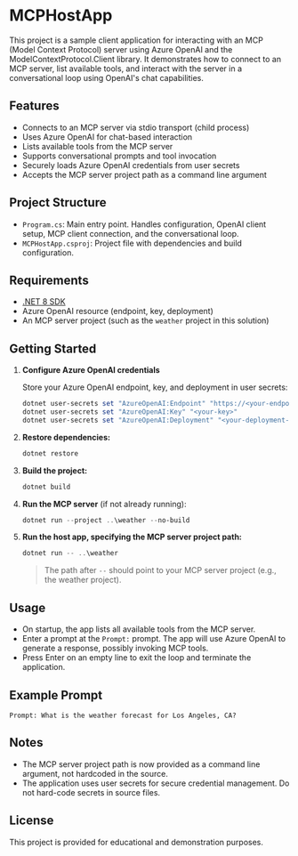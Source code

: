 # MCPHostApp

This project is a sample client application for interacting with an MCP (Model Context Protocol) server using Azure OpenAI and the ModelContextProtocol.Client library. It demonstrates how to connect to an MCP server, list available tools, and interact with the server in a conversational loop using OpenAI's chat capabilities.

## Features

- Connects to an MCP server via stdio transport (child process)
- Uses Azure OpenAI for chat-based interaction
- Lists available tools from the MCP server
- Supports conversational prompts and tool invocation
- Securely loads Azure OpenAI credentials from user secrets
- Accepts the MCP server project path as a command line argument

## Project Structure

- `Program.cs`: Main entry point. Handles configuration, OpenAI client setup, MCP client connection, and the conversational loop.
- `MCPHostApp.csproj`: Project file with dependencies and build configuration.

## Requirements

- [.NET 8 SDK](https://dotnet.microsoft.com/en-us/download/dotnet/8.0)
- Azure OpenAI resource (endpoint, key, deployment)
- An MCP server project (such as the `weather` project in this solution)

## Getting Started

1. **Configure Azure OpenAI credentials**
   
   Store your Azure OpenAI endpoint, key, and deployment in user secrets:
   ```powershell
   dotnet user-secrets set "AzureOpenAI:Endpoint" "https://<your-endpoint>.openai.azure.com/"
   dotnet user-secrets set "AzureOpenAI:Key" "<your-key>"
   dotnet user-secrets set "AzureOpenAI:Deployment" "<your-deployment-name>"
   ```

2. **Restore dependencies:**
   ```powershell
   dotnet restore
   ```

3. **Build the project:**
   ```powershell
   dotnet build
   ```

4. **Run the MCP server** (if not already running):
   ```powershell
   dotnet run --project ..\weather --no-build
   ```

5. **Run the host app, specifying the MCP server project path:**
   ```powershell
   dotnet run -- ..\weather
   ```
   > The path after `--` should point to your MCP server project (e.g., the weather project).

## Usage

- On startup, the app lists all available tools from the MCP server.
- Enter a prompt at the `Prompt:` prompt. The app will use Azure OpenAI to generate a response, possibly invoking MCP tools.
- Press Enter on an empty line to exit the loop and terminate the application.

## Example Prompt

```
Prompt: What is the weather forecast for Los Angeles, CA?
```

## Notes

- The MCP server project path is now provided as a command line argument, not hardcoded in the source.
- The application uses user secrets for secure credential management. Do not hard-code secrets in source files.

## License

This project is provided for educational and demonstration purposes.
